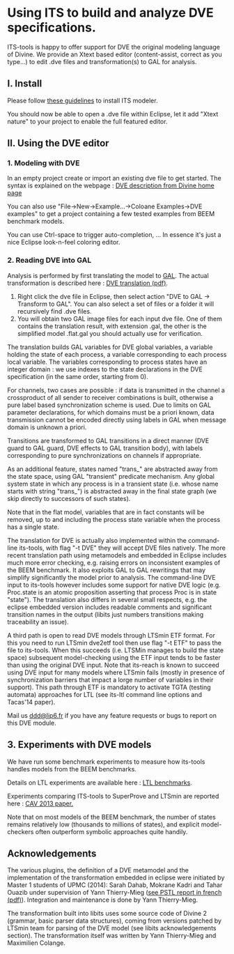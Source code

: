 # Using ITS to build and analyze DVE specifications.

ITS-tools is happy to offer support for DVE the original modeling language of Divine. We provide an Xtext based editor (content-assist, correct as you type...) to edit .dve files and transformation(s) to GAL for analysis.


## <a name="sec:Install"></a>I. Install

Please follow [these guidelines](itstools.md#sec:modinst) to install ITS modeler.

You should now be able to open a .dve file within Eclipse, let it add "Xtext nature" to your project to enable the full featured editor.

## <a name="sec:DVEeditor"></a>II. Using the DVE editor

### <a name="ssec:modelDVE"></a>1\. Modeling with DVE

In an empty project create or import an existing dve file to get started. The syntax is explained on the webpage : [DVE description from Divine home page](http://divine.fi.muni.cz/manual.html#the-dve-specification-language)

You can also use "File->New->Example...->Coloane Examples->DVE examples" to get a project containing a few tested examples from BEEM benchmark models.

You can use Ctrl-space to trigger auto-completion, ... In essence it's just a nice Eclipse look-n-feel coloring editor.


### <a name="ssec:importDVE"></a>2\. Reading DVE into GAL

Analysis is performed by first translating the model to [GAL](gal.md). The actual transformation is described here : [DVE translation (pdf)](./files/xta-bench.pdf).

1.  Right click the dve file in Eclipse, then select action "DVE to GAL -> Transform to GAL". You can also select a set of files or a folder it will recursively find .dve files.
2.  You will obtain two GAL image files for each input dve file. One of them contains the translation result, with extension .gal, the other is the simplified model .flat.gal you should actually use for verification.

The translation builds GAL variables for DVE global variables, a variable holding the state of each process, a variable corresponding to each process local variable. The variables corresponding to process states have an integer domain : we use indexes to the state declarations in the DVE specification (in the same order, starting from 0).

For channels, two cases are possible : if data is transmitted in the channel a crossproduct of all sender to receiver combinations is built, otherwise a pure label based synchronization scheme is used. Due to limits on GAL parameter declarations, for which domains must be a priori known, data transmission cannot be encoded directly using labels in GAL when message domain is unknown a priori.

Transitions are transformed to GAL transitions in a direct manner (DVE guard to GAL guard, DVE effects to GAL transition body), with labels corresponding to pure synchronizations on channels if appropriate.

As an additional feature, states named "trans_" are abstracted away from the state space, using GAL "transient" predicate mechanism. Any global system state in which any process is in a transient state (i.e. whose name starts with string "trans_") is abstracted away in the final state graph (we skip directly to successors of such states).

Note that in the flat model, variables that are in fact constants will be removed, up to and including the process state variable when the process has a single state.

The translation for DVE is actually also implemented within the command-line its-tools, with flag "-t DVE" they will accept DVE files natively. The more recent translation path using metamodels and embedded in Eclipse includes much more error checking, e.g. raising errors on inconsistent examples of the BEEM benchmark. It also exploits GAL to GAL rewritings that may simplify significantly the model prior to analysis. The command-line DVE input to its-tools however includes some support for native DVE logic (e.g. Proc.state is an atomic proposition asserting that process Proc is in state "state"). The translation also differs in several small respects, e.g. the eclipse embedded version includes readable comments and significant transition names in the output (libits just numbers transitions making traceability an issue).

A third path is open to read DVE models through LTSmin ETF format. For this you need to run LTSmin dve2etf tool then use flag "-t ETF" to pass the file to its-tools. When this succeeds (i.e. LTSMin manages to build the state space) subsequent model-checking using the ETF input tends to be faster than using the original DVE input. Note that its-reach is known to succeed using DVE input for many models where LTSmin fails (mostly in presence of synchronization barriers that impact a lorge number of variables in their support). This path through ETF is mandatory to activate TGTA (testing automata) approaches for LTL (see its-ltl command line options and Tacas'14 paper).

Mail us ddd@lip6.fr if you have any feature requests or bugs to report on this DVE module.

## <a name="sec:bench"></a>3\. Experiments with DVE models

We have run some benchmark experiments to measure how its-tools handles models from the BEEM benchmarks.

Details on LTL experiments are available here : [LTL benchmarks](ltl_bench.md).

Experiments comparing ITS-tools to SuperProve and LTSmin are reported here : [CAV 2013 paper.](./files/mlhom.pdf)

Note that on most models of the BEEM benchmark, the number of states remains relatively low (thousands to millions of states), and explicit model-checkers often outperform symbolic approaches quite handily.

## <a name="sec:Ack"></a>Acknowledgements

The various plugins, the definition of a DVE metamodel and the implementation of the transformation embedded in eclipse were initiated by Master 1 students of UPMC (2014): Sarah Dahab, Mokrane Kadri and Tahar Ouazib under supervision of Yann Thierry-Mieg ([see PSTL report in french (pdf)](./files/PSTL_dve.pdf)). Integration and maintenance is done by Yann Thierry-Mieg.

The transformation built into libits uses some source code of Divine 2 (grammar, basic parser data structures), coming from versions patched by LTSmin team for parsing of the DVE model (see libits acknowledgements section). The transformation itself was written by Yann Thierry-Mieg and Maximilien Colange.